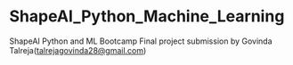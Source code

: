 # ShapeAI_Python_Machine_Learning
ShapeAI Python and ML Bootcamp Final project submission by Govinda Talreja(talrejagovinda28@gmail.com)
